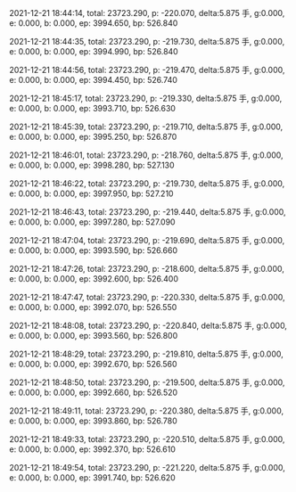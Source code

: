 2021-12-21 18:44:14, total: 23723.290, p: -220.070, delta:5.875 手, g:0.000, e: 0.000, b: 0.000, ep: 3994.650, bp: 526.840

2021-12-21 18:44:35, total: 23723.290, p: -219.730, delta:5.875 手, g:0.000, e: 0.000, b: 0.000, ep: 3994.990, bp: 526.840

2021-12-21 18:44:56, total: 23723.290, p: -219.470, delta:5.875 手, g:0.000, e: 0.000, b: 0.000, ep: 3994.450, bp: 526.740

2021-12-21 18:45:17, total: 23723.290, p: -219.330, delta:5.875 手, g:0.000, e: 0.000, b: 0.000, ep: 3993.710, bp: 526.630

2021-12-21 18:45:39, total: 23723.290, p: -219.710, delta:5.875 手, g:0.000, e: 0.000, b: 0.000, ep: 3995.250, bp: 526.870

2021-12-21 18:46:01, total: 23723.290, p: -218.760, delta:5.875 手, g:0.000, e: 0.000, b: 0.000, ep: 3998.280, bp: 527.130

2021-12-21 18:46:22, total: 23723.290, p: -219.730, delta:5.875 手, g:0.000, e: 0.000, b: 0.000, ep: 3997.950, bp: 527.210

2021-12-21 18:46:43, total: 23723.290, p: -219.440, delta:5.875 手, g:0.000, e: 0.000, b: 0.000, ep: 3997.280, bp: 527.090

2021-12-21 18:47:04, total: 23723.290, p: -219.690, delta:5.875 手, g:0.000, e: 0.000, b: 0.000, ep: 3993.590, bp: 526.660

2021-12-21 18:47:26, total: 23723.290, p: -218.600, delta:5.875 手, g:0.000, e: 0.000, b: 0.000, ep: 3992.600, bp: 526.400

2021-12-21 18:47:47, total: 23723.290, p: -220.330, delta:5.875 手, g:0.000, e: 0.000, b: 0.000, ep: 3992.070, bp: 526.550

2021-12-21 18:48:08, total: 23723.290, p: -220.840, delta:5.875 手, g:0.000, e: 0.000, b: 0.000, ep: 3993.560, bp: 526.800

2021-12-21 18:48:29, total: 23723.290, p: -219.810, delta:5.875 手, g:0.000, e: 0.000, b: 0.000, ep: 3992.670, bp: 526.560

2021-12-21 18:48:50, total: 23723.290, p: -219.500, delta:5.875 手, g:0.000, e: 0.000, b: 0.000, ep: 3992.660, bp: 526.520

2021-12-21 18:49:11, total: 23723.290, p: -220.380, delta:5.875 手, g:0.000, e: 0.000, b: 0.000, ep: 3993.860, bp: 526.780

2021-12-21 18:49:33, total: 23723.290, p: -220.510, delta:5.875 手, g:0.000, e: 0.000, b: 0.000, ep: 3992.370, bp: 526.610

2021-12-21 18:49:54, total: 23723.290, p: -221.220, delta:5.875 手, g:0.000, e: 0.000, b: 0.000, ep: 3991.740, bp: 526.620